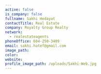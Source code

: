 ```yaml
---
active: false
is_company: false
fullname: Sakhi Hedayat
contactTitle: Real Estate
company: Royalty Group Realty
network:
  - realestateagents
phoneOffice: 604-250-3409
email: sakhi.hatef@gmail.com
image_path:
color:
website:
profile_image_path: /uploads/Sakhi-Web.jpg
---
```



